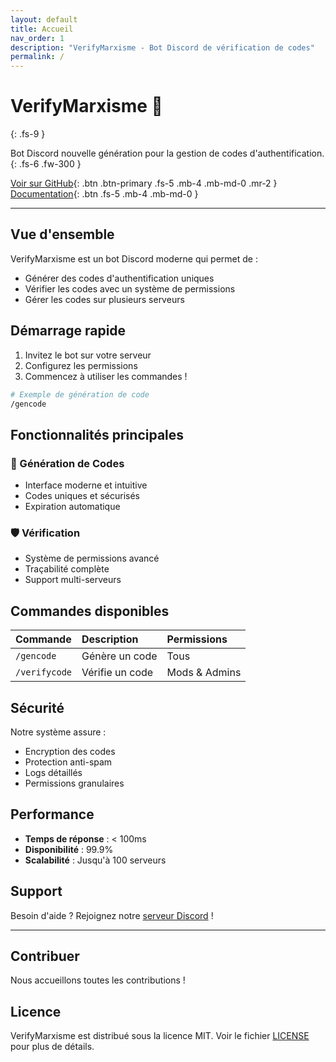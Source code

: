 ```yaml
---
layout: default
title: Accueil
nav_order: 1
description: "VerifyMarxisme - Bot Discord de vérification de codes"
permalink: /
---
```


# VerifyMarxisme 🚀
{: .fs-9 }

Bot Discord nouvelle génération pour la gestion de codes d'authentification.
{: .fs-6 .fw-300 }

[Voir sur GitHub](https://github.com/AnARCHIS12/verifymarxisme){: .btn .btn-primary .fs-5 .mb-4 .mb-md-0 .mr-2 }
[Documentation](#getting-started){: .btn .fs-5 .mb-4 .mb-md-0 }

---

## Vue d'ensemble

VerifyMarxisme est un bot Discord moderne qui permet de :
- Générer des codes d'authentification uniques
- Vérifier les codes avec un système de permissions
- Gérer les codes sur plusieurs serveurs

## Démarrage rapide

1. Invitez le bot sur votre serveur
2. Configurez les permissions
3. Commencez à utiliser les commandes !

```bash
# Exemple de génération de code
/gencode
```

## Fonctionnalités principales

### 🎯 Génération de Codes
- Interface moderne et intuitive
- Codes uniques et sécurisés
- Expiration automatique

### 🛡️ Vérification
- Système de permissions avancé
- Traçabilité complète
- Support multi-serveurs

## Commandes disponibles

| Commande | Description | Permissions |
|:---------|:------------|:------------|
| `/gencode` | Génère un code | Tous |
| `/verifycode` | Vérifie un code | Mods & Admins |

## Sécurité

Notre système assure :
- Encryption des codes
- Protection anti-spam
- Logs détaillés
- Permissions granulaires

## Performance

- **Temps de réponse** : < 100ms
- **Disponibilité** : 99.9%
- **Scalabilité** : Jusqu'à 100 serveurs

## Support

Besoin d'aide ? Rejoignez notre [serveur Discord](https://discord.gg/SZksvm3JFS) !

---

## Contribuer

Nous accueillons toutes les contributions ! 

## Licence

VerifyMarxisme est distribué sous la licence MIT. Voir le fichier [LICENSE](LICENSE) pour plus de détails.
